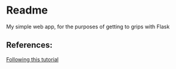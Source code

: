 # Readme

My simple web app, for the purposes of getting to grips with Flask

## References:
[Following this tutorial](https://blog.miguelgrinberg.com/post/the-flask-mega-tutorial-part-i-hello-world)